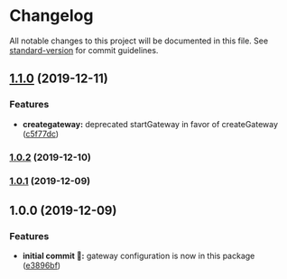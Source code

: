 # Changelog

All notable changes to this project will be documented in this file. See [standard-version](https://github.com/conventional-changelog/standard-version) for commit guidelines.

## [1.1.0](https://github.com/itmayziii/gateway-split-services/compare/v1.0.2...v1.1.0) (2019-12-11)


### Features

* **creategateway:** deprecated startGateway in favor of createGateway ([c5f77dc](https://github.com/itmayziii/gateway-split-services/commit/c5f77dc6ff4d0922be1d222922054bff59a3bb43))

### [1.0.2](https://github.com/itmayziii/gateway-split-services/compare/v1.0.1...v1.0.2) (2019-12-10)

### [1.0.1](https://github.com/itmayziii/gateway-split-services/compare/v1.0.0...v1.0.1) (2019-12-09)

## 1.0.0 (2019-12-09)


### Features

* **initial commit :rocket::** gateway configuration is now in this package ([e3896bf](https://github.com/itmayziii/gateway-split-services/commit/e3896bf639ea88afd0f7f039b7c6229c3bb294b2))

